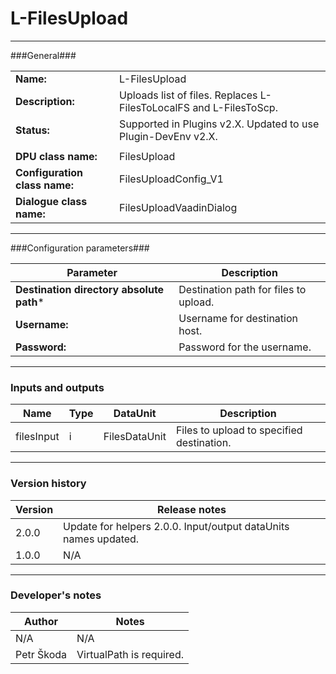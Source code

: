 # L-FilesUpload #
----------

###General###

|                              |                                                                             |
|------------------------------|-----------------------------------------------------------------------------|
|**Name:**                     |L-FilesUpload                                                                |
|**Description:**              |Uploads list of files. Replaces L-FilesToLocalFS and L-FilesToScp.           |
|**Status:**                   |Supported in Plugins v2.X. Updated to use Plugin-DevEnv v2.X.       |
|                              |                                                                             |
|**DPU class name:**           |FilesUpload                                                                  | 
|**Configuration class name:** |FilesUploadConfig_V1                                                         |
|**Dialogue class name:**      |FilesUploadVaadinDialog                                                      |

***

###Configuration parameters###

|Parameter                                       |Description                                                              |
|------------------------------------------------|-------------------------------------------------------------------------|
|**Destination directory absolute path***        |Destination path for files to upload.                                    |
|**Username:**                                   |Username for destination host.                                           |
|**Password:**                                   |Password for the username.                                               |

***

### Inputs and outputs ###

|Name         |Type           |DataUnit      |Description                               |
|-------------|---------------|--------------|------------------------------------------|
|filesInput   |i              |FilesDataUnit |Files to upload to specified destination. |

***

### Version history ###

|Version          |Release notes               |
|-----------------|----------------------------|
|2.0.0            |Update for helpers 2.0.0. Input/output dataUnits names updated. |
|1.0.0            |N/A                         |

***

### Developer's notes ###

|Author           |Notes                           |
|-----------------|--------------------------------|
|N/A              |N/A                             | 
|Petr Škoda       |VirtualPath is required.        |
